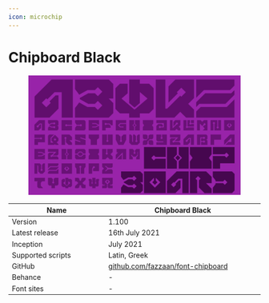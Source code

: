 ```yaml
---
icon: microchip
---
```


# Chipboard Black

<div data-full-width="true"><figure><img src="../../.gitbook/assets/Chipboard Black Font Cover landscape.svg" alt=""><figcaption></figcaption></figure></div>

<table><thead><tr><th width="197">Name</th><th width="318">Chipboard Black</th></tr></thead><tbody><tr><td>Version</td><td>1.100</td></tr><tr><td>Latest release</td><td>16th July 2021</td></tr><tr><td>Inception</td><td>July 2021</td></tr><tr><td>Supported scripts</td><td>Latin, Greek</td></tr><tr><td>GitHub</td><td><a href="https://github.com/fazzaan/font-chipboard">github.com/fazzaan/font-chipboard</a></td></tr><tr><td>Behance</td><td>-</td></tr><tr><td>Font sites</td><td>-</td></tr></tbody></table>
